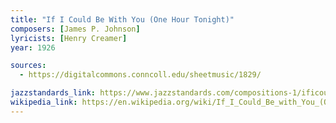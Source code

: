 ```yaml
---
title: "If I Could Be With You (One Hour Tonight)"
composers: [James P. Johnson]
lyricists: [Henry Creamer]
year: 1926

sources:
  - https://digitalcommons.conncoll.edu/sheetmusic/1829/

jazzstandards_link: https://www.jazzstandards.com/compositions-1/ificouldbewithyou.htm
wikipedia_link: https://en.wikipedia.org/wiki/If_I_Could_Be_with_You_(One_Hour_Tonight)
---
```

